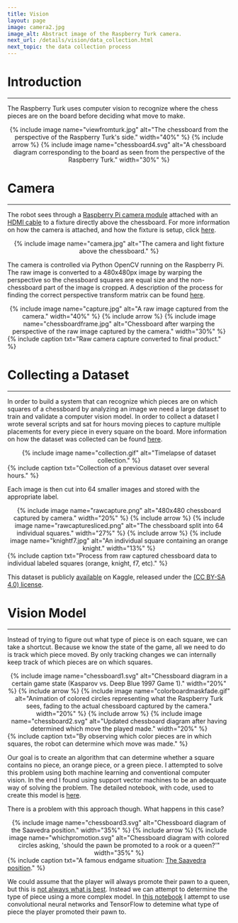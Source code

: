 ```yaml
---
title: Vision
layout: page
image: camera2.jpg
image_alt: Abstract image of the Raspberry Turk camera.
next_url: /details/vision/data_collection.html
next_topic: the data collection process
---
```


# Introduction
---

The Raspberry Turk uses computer vision to recognize where the chess pieces are on the board before deciding what move to make.

<center>
{% include image name="viewfromturk.jpg" alt="The chessboard from the perspective of the Raspberry Turk's side." width="40%" %}
{% include arrow %}
{% include image name="chessboard4.svg" alt="A chessboard diagram corresponding to the board as seen from the perspective of the Raspberry Turk." width="30%" %}
</center>

# Camera
---

The robot sees through a [Raspberry Pi camera module](https://www.raspberrypi.org/products/camera-module/) attached with an [HDMI cable](https://www.tindie.com/products/freto/pi-camera-hdmi-cable-extension/) to a fixture directly above the chessboard. For more information on how the camera is attached, and how the fixture is setup, click [here](/details/table.html).

<center>{% include image name="camera.jpg" alt="The camera and light fixture above the chessboard." %}</center>

The camera is controlled via Python OpenCV running on the Raspberry Pi. The raw image is converted to a 480x480px image by warping the perspective so the chessboard squares are equal size and the non-chessboard part of the image is cropped. A description of the process for finding the correct perspective transform matrix can be found [here](/details/vision/camera_calibration.html).

<center>
{% include image name="capture.jpg" alt="A raw image captured from the camera." width="40%" %}
{% include arrow %}
{% include image name="chessboardframe.jpg" alt="Chessboard after warping the perspective of the raw image captured by the camera." width="30%" %}
</center>
{% include caption txt="Raw camera capture converted to final product." %}

# Collecting a Dataset
---

In order to build a system that can recognize which pieces are on which squares of a chessboard by analyzing an image we need a large dataset to train and validate a computer vision model. In order to collect a dataset I wrote several scripts and sat for hours moving pieces to capture multiple placements for every piece in every square on the board. More information on how the dataset was collected can be found [here](/details/vision/data_collection.html).

<center>{% include image name="collection.gif" alt="Timelapse of dataset collection." %}</center>
{% include caption txt="Collection of a previous dataset over several hours." %}

Each image is then cut into 64 smaller images and stored with the appropriate label.

<center>
	{% include image name="rawcapture.png" alt="480x480 chessboard captured by camera." width="20%" %}
	{% include arrow %}
	{% include image name="rawcapturesliced.png" alt="The chessboard split into 64 individual squares." width="27%" %}
	{% include arrow %}
	{% include image name="knightf7.jpg" alt="An individual square containing an orange knight." width="13%" %}
</center>
{% include caption txt="Process from raw captured chessboard data to individual labeled squares (orange, knight, f7, etc)." %}

This dataset is publicly [available](https://www.kaggle.com/joeymeyer/raspberryturk) on Kaggle, released under the [(CC BY-SA 4.0) license](https://creativecommons.org/licenses/by-sa/4.0/).

# Vision Model
---

Instead of trying to figure out what type of piece is on each square, we can take a shortcut. Because we know the state of the game, all we need to do is track which piece moved. By only tracking changes we can internally keep track of which pieces are on which squares.

<center>
{% include image name="chessboard1.svg" alt="Chessboard diagram in a certain game state (Kasparov vs. Deep Blue 1997 Game 1)." width="20%" %}
{% include arrow %}
{% include image name="colorboardmaskfade.gif" alt="Animation of colored circles representing what the Raspberry Turk sees, fading to the actual chessboard captured by the camera." width="20%" %}
{% include arrow %}
{% include image name="chessboard2.svg" alt="Updated chessboard diagram after having determined which move the played made." width="20%" %}
</center>
{% include caption txt="By observing which color pieces are in which squares, the robot can determine which move was made." %}

Our goal is to create an algorithm that can determine whether a square contains no piece, an orange piece, or a green piece. I attempted to solve this problem using both machine learning and conventional computer vision. In the end I found using support vector machines to be an adequate way of solving the problem. The detailed notebook, with code, used to create this model is [here](/notebooks/chess_piece_presence.html).

There is a problem with this approach though. What happens in this case?

<center>
{% include image name="chessboard3.svg" alt="Chessboard diagram of the Saavedra position." width="35%" %}
{% include arrow %}
{% include image name="whichpromotion.svg" alt="Chessboard diagram with colored circles asking, 'should the pawn be promoted to a rook or a queen?'" width="35%" %}
</center>
{% include caption txt="A famous endgame situation: <a href=\"https://en.wikipedia.org/wiki/Saavedra_position\">The Saavedra position</a>." %}

We could assume that the player will always promote their pawn to a queen, but this is [not always what is best](http://www.chessgames.com/perl/chesscollection?cid=1000028). Instead we can attempt to determine the type of piece using a more complex model. In [this notebook](/notebooks/chess_piece_classification.html) I attempt to use convolutional neural networks and TensorFlow to detemine what type of piece the player promoted their pawn to.
